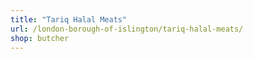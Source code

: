 ```yaml
---
title: "Tariq Halal Meats"
url: /london-borough-of-islington/tariq-halal-meats/
shop: butcher
---
```

